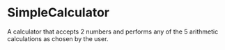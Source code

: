 # SimpleCalculator
A calculator that accepts 2 numbers and performs any of the 5 arithmetic calculations as chosen by the user.
